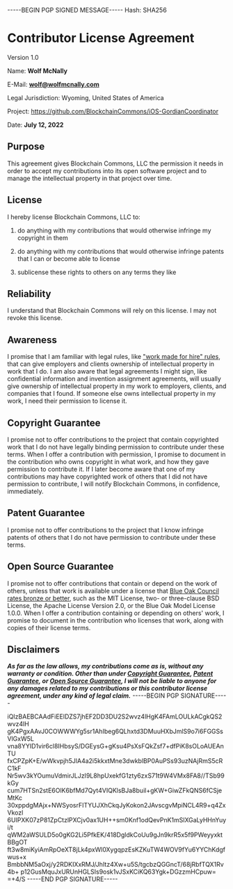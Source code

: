 -----BEGIN PGP SIGNED MESSAGE-----
Hash: SHA256

# Contributor License Agreement

Version 1.0

Name: **Wolf McNally**

E-Mail: **wolf@wolfmcnally.com**

Legal Jurisdiction: Wyoming, United States of America

Project: https://github.com/BlockchainCommons/iOS-GordianCoordinator

Date: **July 12, 2022**

## Purpose

This agreement gives Blockchain Commons, LLC the permission it needs in order to accept my contributions into its open software project and to manage the intellectual property in that project over time.

## License

I hereby license Blockchain Commons, LLC to:

1.  do anything with my contributions that would otherwise infringe my copyright in them

2.  do anything with my contributions that would otherwise infringe patents that I can or become able to license

3.  sublicense these rights to others on any terms they like

## Reliability

I understand that Blockchain Commons will rely on this license.  I may not revoke this license.

## Awareness

I promise that I am familiar with legal rules, like ["work made for hire" rules](http://worksmadeforhire.com), that can give employers and clients ownership of intellectual property in work that I do.  I am also aware that legal agreements I might sign, like confidential information and invention assignment agreements, will usually give ownership of intellectual property in my work to employers, clients, and companies that I found.  If someone else owns intellectual property in my work, I need their permission to license it.

## Copyright Guarantee

I promise not to offer contributions to the project that contain copyrighted work that I do not have legally binding permission to contribute under these terms.  When I offer a contribution with permission, I promise to document in the contribution who owns copyright in what work, and how they gave permission to contribute it.  If I later become aware that one of my contributions may have copyrighted work of others that I did not have permission to contribute, I will notify Blockchain Commons, in confidence, immediately.

## Patent Guarantee

I promise not to offer contributions to the project that I know infringe patents of others that I do not have permission to contribute under these terms.

## Open Source Guarantee

I promise not to offer contributions that contain or depend on the work of others, unless that work is available under a license that [Blue Oak Council rates bronze or better](https://blueoakconcil.org/list), such as the MIT License, two- or three-clause BSD License, the Apache License Version 2.0, or the Blue Oak Model License 1.0.0.  When I offer a contribution containing or depending on others' work, I promise to document in the contribution who licenses that work, along with copies of their license terms.

## Disclaimers

***As far as the law allows, my contributions come as is, without any warranty or condition.  Other than under [Copyright Guarantee](#copyright-guarantee), [Patent Guarantee](#patent-guarantee), or [Open Source Guarantee](#open-source-guarantee), I will not be liable to anyone for any damages related to my contributions or this contributor license agreement, under any kind of legal claim.***
-----BEGIN PGP SIGNATURE-----

iQIzBAEBCAAdFiEElDZS7jhEF2DD3DU2S2wvz4lHgK4FAmLOULkACgkQS2wvz4lH
gK4PgxAAvJ0COWWWYg5sr1AhIbeg6QLhxtd3DMuuHXbJmlS9o7i6FGGSsVlGxW5L
vna8YYID1vir6cl8IHbsyS/DGEysG+gKsu4PsXsFQkZsf7+dfPiK8sOLoAUEAnTU
fxCPZpK+E/wWkvpjh5JlA4a2i5kkxtMne3dwkblBP0AuPSs93uzNAjRmS5cRC1kF
Nr5wv3kYOumuVdmirJLJzI9L8hpUxekfG1zty6zxS71t9W4VMx8FA8//TSb99kGy
cum7HTSn2stE6OlK6bfMd7Qyt4VIQKlsBJa8buil+gKW+GiwZFkQNS6fCSjeMtKc
30xppdgMAjx+NWSyosrFITYUJXhCkqJyKokon2JAvscgvMpiNCL4R9+q4ZxVkozl
6UIPXK07zP81ZpCtzlPXCjv0ax1UH++sm0Knf1odQevPnK1mSlXGaLyHHnYuyi/t
qWM2aWSULD5o0gKG2Li5PfkEK/418DgldkCoUu9gJn9krR5x5f9PWeyyxktBBgOT
ft3w8miKyiAmRpOeXT8jLk4pxWl0XygqpzEsKZKuTW4WOV9fYu6YYChKdgfwus+x
BmbbNM5aOxj/y2RDKIXxRMJ/JhItz4Xw+u5S/tgcbzQGGncT/68jRbfTQX1Rv4b+
p12GusMquJxURUnHGLSIs9osk1vJSxKCiKQ63Ygk+DGzzmHCpuw=
=+4/S
-----END PGP SIGNATURE-----

